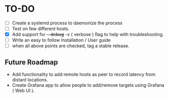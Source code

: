 #  TO-DO
- [ ] Create a systemd process to daemonize the process
- [ ] Test on few different hosts.
- [x] Add support for ~~--debug~~ -v ( verbose ) flag to help with troubleshooting.
- [ ] Write an easy to follow Installation / User guide
- [ ] when all above points are checked, tag a stable release.

## Future Roadmap
* Add functionality to add remote hosts as peer to record latency from distant locations.
* Create Grafana app to allow people to add/remove targets using Grafana ( Web UI ).
